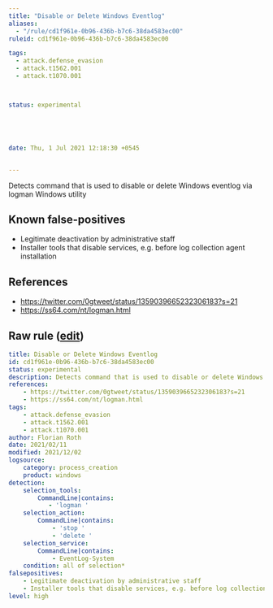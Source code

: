 ```yaml
---
title: "Disable or Delete Windows Eventlog"
aliases:
  - "/rule/cd1f961e-0b96-436b-b7c6-38da4583ec00"
ruleid: cd1f961e-0b96-436b-b7c6-38da4583ec00

tags:
  - attack.defense_evasion
  - attack.t1562.001
  - attack.t1070.001



status: experimental





date: Thu, 1 Jul 2021 12:18:30 +0545


---
```


Detects command that is used to disable or delete Windows eventlog via logman Windows utility

<!--more-->


## Known false-positives

* Legitimate deactivation by administrative staff
* Installer tools that disable services, e.g. before log collection agent installation



## References

* https://twitter.com/0gtweet/status/1359039665232306183?s=21
* https://ss64.com/nt/logman.html


## Raw rule ([edit](https://github.com/SigmaHQ/sigma/edit/master/rules/windows/process_creation/proc_creation_win_susp_disable_eventlog.yml))
```yaml
title: Disable or Delete Windows Eventlog
id: cd1f961e-0b96-436b-b7c6-38da4583ec00
status: experimental
description: Detects command that is used to disable or delete Windows eventlog via logman Windows utility
references:
    - https://twitter.com/0gtweet/status/1359039665232306183?s=21
    - https://ss64.com/nt/logman.html
tags:
    - attack.defense_evasion
    - attack.t1562.001
    - attack.t1070.001
author: Florian Roth 
date: 2021/02/11
modified: 2021/12/02
logsource:
    category: process_creation
    product: windows
detection:
    selection_tools:
        CommandLine|contains:
           - 'logman '
    selection_action:
        CommandLine|contains:
            - 'stop '
            - 'delete '
    selection_service:
        CommandLine|contains: 
            - EventLog-System
    condition: all of selection*
falsepositives:
    - Legitimate deactivation by administrative staff
    - Installer tools that disable services, e.g. before log collection agent installation
level: high

```
